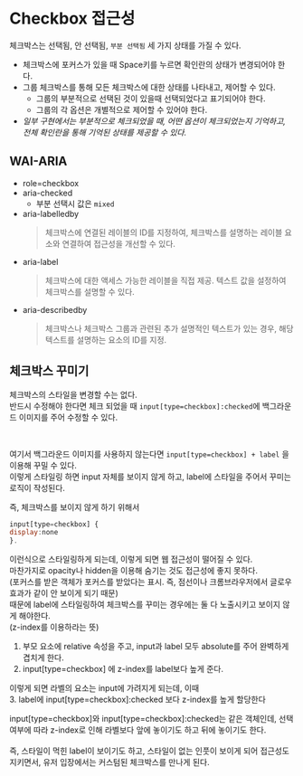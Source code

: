 # Checkbox 접근성

체크박스는 선택됨, 안 선택됨, `부분 선택됨` 세 가지 상태를 가질 수 있다.

- 체크박스에 포커스가 있을 때 Space키를 누르면 확인란의 상태가 변경되어야 한다.
- 그룹 체크박스를 통해 모든 체크박스에 대한 상태를 나타내고, 제어할 수 있다.
  - 그룹의 부분적으로 선택된 것이 있을때 선택되었다고 표기되어야 한다.
  - 그룹의 각 옵션은 개별적으로 제어할 수 있어야 한다.
- _일부 구현에서는 부분적으로 체크되었을 때, 어떤 옵션이 체크되었는지 기억하고, 전체 확인란을 통해 기억된 상태를 제공할 수 있다._

## WAI-ARIA

- role=checkbox
- aria-checked
  - 부분 선택시 값은 `mixed`
- aria-labelledby
  > 체크박스에 연결된 레이블의 ID를 지정하여, 체크박스를 설명하는 레이블 요소와 연결하여 접근성을 개선할 수 있다.
- aria-label
  > 체크박스에 대한 액세스 가능한 레이블을 직접 제공. 텍스트 값을 설정하여 체크박스를 설명할 수 있다.
- aria-describedby
  > 체크박스나 체크박스 그룹과 관련된 추가 설명적인 텍스트가 있는 경우, 해당 텍스트를 설명하는 요소의 ID를 지정.

## 체크박스 꾸미기

체크박스의 스타일을 변경할 수는 없다.<br>
반드시 수정해야 한다면 체크 되었을 때 `input[type=checkbox]:checked`에 백그라운드 이미지를 주어 수정할 수 있다.<br>

<br>

여기서 백그라운드 이미지를 사용하지 않는다면 `input[type=checkbox] + label` 을 이용해 꾸밀 수 있다.<br>
이렇게 스타일링 하면 input 자체를 보이지 않게 하고, label에 스타일을 주어서 꾸미는 로직이 작성된다.<br>

즉, 체크박스를 보이지 않게 하기 위해서

```jsx
input[type=checkbox] {
display:none
}.
```

이런식으로 스타일링하게 되는데, 이렇게 되면 웹 접근성이 떨어질 수 있다. <br>
마찬가지로 opacity나 hidden을 이용해 숨기는 것도 접근성에 좋지 못하다.<br>
(포커스를 받은 객체가 포커스를 받았다는 표시. 즉, 점선이나 크롬브라우저에서 글로우 효과가 같이 안 보이게 되기 때문)
<br>
때문에 label에 스타일링하여 체크박스를 꾸미는 경우에는 둘 다 노출시키고 보이지 않게 해야한다.<br>
(z-index를 이용하라는 뜻)

1. 부모 요소에 relative 속성을 주고, input과 label 모두 absolute를 주어 완벽하게 겹치게 한다.
2. input[type=checkbox] 에 z-index를 label보다 높게 준다.

이렇게 되면 라벨의 요소는 input에 가려지게 되는데, 이때<br> 3. label에 input[type=checkbox]:checked 보다 z-index를 높게 할당한다

input[type=checkbox]와 input[type=checkbox]:checked는 같은 객체인데,
선택 여부에 따라 z-index로 인해 라벨보다 앞에 놓이기도 하고 뒤에 놓이기도 한다.
<br><br>
즉, 스타일이 먹힌 label이 보이기도 하고, 스타일이 없는 인풋이 보이게 되어 접근성도 지키면서, 유저 입장에서는 커스텀된 체크박스를 만나게 된다.
